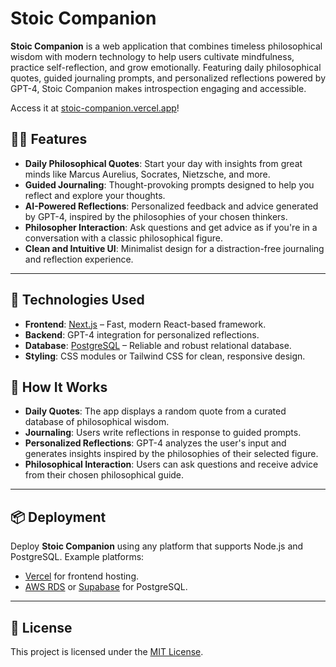 # Stoic Companion

**Stoic Companion** is a web application that combines timeless philosophical wisdom with modern technology to help users cultivate mindfulness, practice self-reflection, and grow emotionally. Featuring daily philosophical quotes, guided journaling prompts, and personalized reflections powered by GPT-4, Stoic Companion makes introspection engaging and accessible.

Access it at [stoic-companion.vercel.app](https://stoic-companion.vercel.app/)!

## 🧘‍♂️ Features

- **Daily Philosophical Quotes**: Start your day with insights from great minds like Marcus Aurelius, Socrates, Nietzsche, and more.
- **Guided Journaling**: Thought-provoking prompts designed to help you reflect and explore your thoughts.
- **AI-Powered Reflections**: Personalized feedback and advice generated by GPT-4, inspired by the philosophies of your chosen thinkers.
- **Philosopher Interaction**: Ask questions and get advice as if you're in a conversation with a classic philosophical figure.
- **Clean and Intuitive UI**: Minimalist design for a distraction-free journaling and reflection experience.

---

## 🚀 Technologies Used

- **Frontend**: [Next.js](https://nextjs.org/) – Fast, modern React-based framework.
- **Backend**: GPT-4 integration for personalized reflections.
- **Database**: [PostgreSQL](https://www.postgresql.org/) – Reliable and robust relational database.
- **Styling**: CSS modules or Tailwind CSS for clean, responsive design.

## 🧠 How It Works

- **Daily Quotes**: The app displays a random quote from a curated database of philosophical wisdom.
- **Journaling**: Users write reflections in response to guided prompts.
- **Personalized Reflections**: GPT-4 analyzes the user's input and generates insights inspired by the philosophies of their selected figure.
- **Philosophical Interaction**: Users can ask questions and receive advice from their chosen philosophical guide.

---

## 📦 Deployment

Deploy **Stoic Companion** using any platform that supports Node.js and PostgreSQL. Example platforms:
- [Vercel](https://vercel.com/) for frontend hosting.
- [AWS RDS](https://aws.amazon.com/rds/) or [Supabase](https://supabase.io/) for PostgreSQL.

---

## 🔐 License

This project is licensed under the [MIT License](LICENSE).
